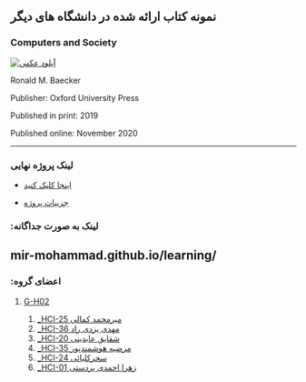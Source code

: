 ## نمونه کتاب ارائه شده در دانشگاه های دیگر 

### Computers and Society

<a href="https://uupload.ir/view/nry6_hci.jpg" target="_blank"><img src="https://uupload.ir/files/nry6_hci_thumb.jpg" border="0" alt="آپلود عکس" /></a>

Ronald M. Baecker

Publisher: Oxford University Press

Published in print: 2019

Published online: November 2020


------------------

### لینک پروژه نهایی
- [ اینجا کلیک کنید](mir-mohammad.github.io/learning/)

- [ جزيیات پروژه](https://github.com/mir-mohammad/PNU_3991_AR/blob/main/HumanComputerInteraction/%D8%AC%D8%B2%D8%A6%DB%8C%D8%A7%D8%AA%20%D9%BE%D8%B1%D9%88%DA%98%D9%87.pdf)


### :لینک به صورت جداگانه 
mir-mohammad.github.io/learning/
---------
### :اعضای گروه
1. [G-H02](https://github.com/AliRazavi-edu/PNU_3991/tree/master/_BSc/HumanComputerInteraction)

    1. [_HCI-25 میرمحمد کمالی](https://github.com/AliRazavi-edu/PNU_3991/tree/master/_BSc/HumanComputerInteraction/25_%D9%85%D9%8A%D8%B1%D9%85%D8%AD%D9%85%D8%AF%20%D9%83%D9%85%D8%A7%D9%84%D9%8A)
    1. [_HCI-36 مهدی یزدی راد](https://github.com/AliRazavi-edu/PNU_3991/tree/master/_BSc/HumanComputerInteraction/36_%D9%85%D9%87%D8%AF%D9%8A%20%D9%8A%D8%B2%D8%AF%D9%8A%20%D8%B1%D8%A7%D8%AF)
    1. [_HCI-20 شقایق عابدینی](https://github.com/AliRazavi-edu/PNU_3991/tree/master/_BSc/HumanComputerInteraction/20_%D8%B4%D9%82%D8%A7%D9%8A%D9%82%20%D8%B9%D8%A7%D8%A8%D8%AF%D9%8A%D9%86%D9%8A)    
    1. [_HCI-35 مرضیه هوشمندپور](https://github.com/AliRazavi-edu/PNU_3991/tree/master/_BSc/HumanComputerInteraction/35_%D9%85%D8%B1%D8%B6%D9%8A%D9%87%20%D9%87%D9%88%D8%B4%D9%85%D9%86%D8%AF%D9%BE%D9%88%D8%B1)
    1. [_HCI-24 سحرکلیائی](https://github.com/AliRazavi-edu/PNU_3991/tree/master/_BSc/HumanComputerInteraction/24_%D8%B3%D8%AD%D8%B1%20%D9%83%D9%84%D9%8A%D8%A7%D9%8A%D9%8A)  
    1. [_HCI-01 زهرا احمدی پردستی](https://github.com/AliRazavi-edu/PNU_3991/tree/master/_BSc/HumanComputerInteraction/01_%D8%B2%D9%87%D8%B1%D8%A7%20%D8%A7%D8%AD%D9%85%D8%AF%D9%8A%20%D9%BE%D8%B1%D8%AF%D8%B3%D8%AA%D9%8A) 
